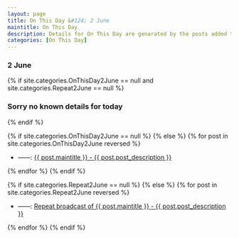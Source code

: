 ```yaml
---
layout: page
title: On This Day &#124; 2 June
maintitle: On This Day
description: Details for On This Day are genarated by the posts added to the website so the content is subject to changes/updates over time.
categories: [On This Day]
---
```


<h3>2 June</h3>

{% if site.categories.OnThisDay2June == null and site.categories.Repeat2June == null %}
  <h3>Sorry no known details for today</h3>
{% endif %}

{% if site.categories.OnThisDay2June == null %}
{% else %}
{% for post in site.categories.OnThisDay2June reversed %}
<ul>
<li> ——: <a href="{{ post.url }}">{{ post.maintitle }} - {{ post.post_description }}</a></li>
</ul>
{% endfor %}
{% endif %}

{% if site.categories.Repeat2June == null %}
{% else %}
{% for post in site.categories.Repeat2June reversed %}
<ul>
<li> ——: <a href="{{ post.url }}">Repeat broadcast of {{ post.maintitle }} - {{ post.post_description }}</a></li>
</ul>
{% endfor %}
{% endif %}
